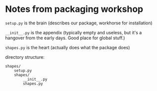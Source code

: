 # Notes from packaging workshop

`setup.py` is the brain (describes our package, workhorse for installation)

`__init__.py` is the appendix (typically empty and useless, but it's a hangover from the early days. Good place for global stuff.)

`shapes.py` is the heart (actually does what the package does)

directory structure:
```
shapes/
    setup.py
    shapes/
        __init__.py
        shapes.py
```
